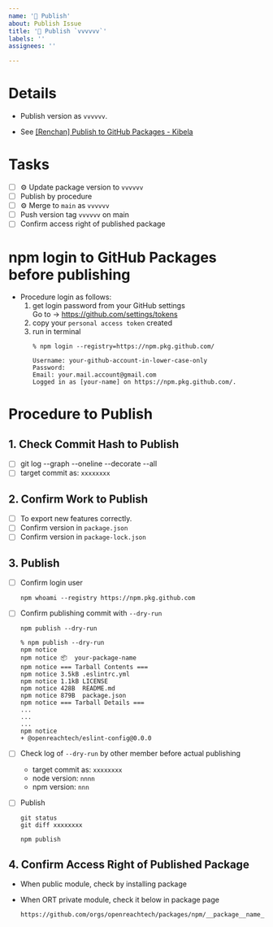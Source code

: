 ```yaml
---
name: '🚀 Publish'
about: Publish Issue
title: '🚀 Publish `vvvvvv`'
labels: ''
assignees: ''

---
```


# Details

* Publish version as `vvvvvv`.

* See [[Renchan] Publish to GitHub Packages - Kibela](https://openreachtech.kibe.la/notes/5722)

# Tasks

- [ ] ⚙️ Update package version to `vvvvvv`
- [ ] Publish by procedure
- [ ] ⚙️ Merge to `main` as `vvvvvv`
- [ ] Push version tag `vvvvvv` on main
- [ ] Confirm access right of published package

# npm login to GitHub Packages before publishing

* Procedure login as follows:
  1. get login password from your GitHub settings<br>Go to → https://github.com/settings/tokens
  2. copy your `personal access token` created
  3. run in terminal
      ```
      % npm login --registry=https://npm.pkg.github.com/

      Username: your-github-account-in-lower-case-only
      Password:
      Email: your.mail.account@gmail.com
      Logged in as [your-name] on https://npm.pkg.github.com/.
      ```

# Procedure to Publish

## 1. Check Commit Hash to Publish

- [ ] git log --graph --oneline --decorate --all
- [ ] target commit as: `xxxxxxxx`

## 2. Confirm Work to Publish

- [ ] To export new features correctly.
- [ ] Confirm version in `package.json`
- [ ] Confirm version in `package-lock.json`

## 3. Publish

- [ ] Confirm login user

  ```
  npm whoami --registry https://npm.pkg.github.com
  ```

- [ ] Confirm publishing commit with `--dry-run`

  ```
  npm publish --dry-run
  ```

  ```
  % npm publish --dry-run
  npm notice
  npm notice 📦  your-package-name
  npm notice === Tarball Contents ===
  npm notice 3.5kB .eslintrc.yml
  npm notice 1.1kB LICENSE
  npm notice 428B  README.md
  npm notice 879B  package.json
  npm notice === Tarball Details ===
  ...
  ...
  ...
  npm notice
  + @openreachtech/eslint-config@0.0.0
  ```

- [ ] Check log of `--dry-run` by other member before actual publishing
  - target commit as: `xxxxxxxx`
  - node version: `nnnn`
  - npm version: `nnn`

- [ ] Publish

  ```console
  git status
  git diff xxxxxxxx
  ```

  ```console
  npm publish
  ```

## 4. Confirm Access Right of Published Package

- When public module, check by installing package
- When ORT private module, check it below in package page

  ```
  https://github.com/orgs/openreachtech/packages/npm/__package__name__/settings
  ```
